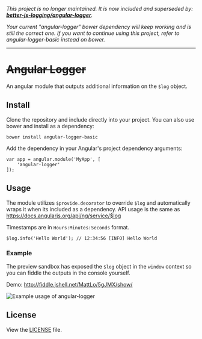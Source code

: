 _This project is no longer maintained. It is now included and superseded by: **[better-js-logging/angular-logger](https://github.com/better-js-logging/angular-logger)**._

_Your current "angular-logger" bower dependency will keep working and is still the correct one. If you want to continue using this project, refer to angular-logger-basic instead on bower._

---

# ~~Angular Logger~~

An angular module that outputs additional information on the `$log` object. 

## Install

Clone the repository and include directly into your project. You can also use bower and install as a dependency:

```
bower install angular-logger-basic
```

Add the dependency in your Angular's project dependency arguments:

```
var app = angular.module('MyApp', [
	'angular-logger'
]);
```

## Usage

The module utilizes `$provide.decorator` to override `$log` and automatically wraps it when its included as a dependency. API usage is the same as https://docs.angularjs.org/api/ng/service/$log

Timestamps are in `Hours:Minutes:Seconds` format.

```
$log.info('Hello World'); // 12:34:56 [INFO] Hello World 
```

### Example

The preview sandbox has exposed the `$log` object in the `window` context so you can fiddle the outputs in the console yourself.

Demo: http://fiddle.jshell.net/MattLo/5gJMX/show/

![Example usage of angular-logger](http://i.imgur.com/cUUYAKP.png)

## License
View the [LICENSE](https://github.com/mattlo/angular-logger/blob/master/LICENSE) file.
